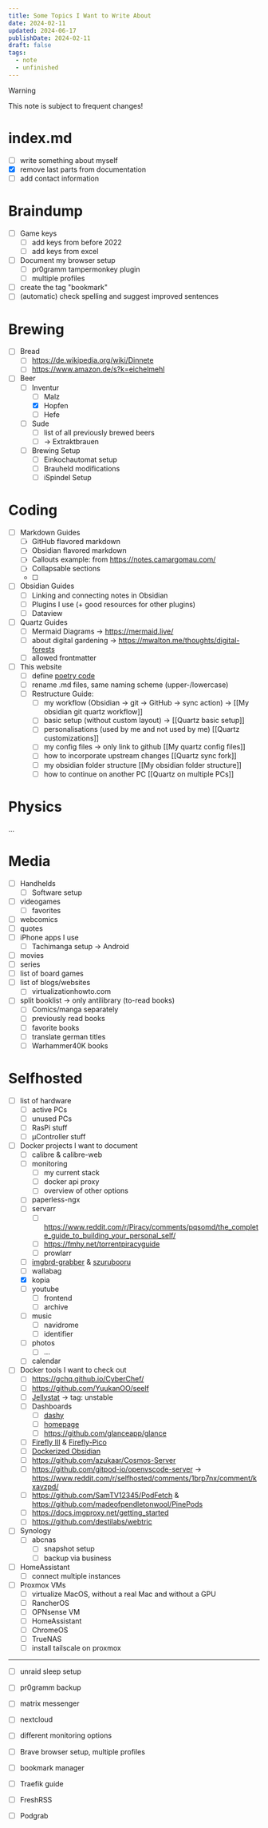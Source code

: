 ```yaml
---
title: Some Topics I Want to Write About
date: 2024-02-11
updated: 2024-06-17
publishDate: 2024-02-11
draft: false
tags:
  - note
  - unfinished
---
```


> [!warning]
> This note is subject to frequent changes!
 
# index.md

- [ ] write something about myself
- [x] remove last parts from documentation
- [ ] add contact information

# Braindump

- [ ] Game keys
	- [ ] add keys from before 2022
	- [ ] add keys from excel
- [ ] Document my browser setup
	- [ ] pr0gramm tampermonkey plugin
	- [ ] multiple profiles
- [ ] create the tag "bookmark"
- [ ] (automatic) check spelling and suggest improved sentences

# Brewing

- [ ] Bread
	- [ ] https://de.wikipedia.org/wiki/Dinnete
	- [ ] https://www.amazon.de/s?k=eichelmehl
- [ ] Beer
	- [ ] Inventur
		- [ ] Malz
		- [x] Hopfen
		- [ ] Hefe
	- [ ] Sude
		- [ ]  list of all previously brewed beers
		- [ ] -> Extraktbrauen
	- [ ] Brewing Setup
		- [ ] Einkochautomat setup
		- [ ] Brauheld modifications
		- [ ] iSpindel Setup

# Coding

- [ ] Markdown Guides
	- [ ] GitHub flavored markdown
	- [ ] Obsidian flavored markdown
	- [ ] Callouts example: from https://notes.camargomau.com/
	- [ ] Collapsable sections
	- [ ] 
- [ ] Obsidian Guides
	- [ ] Linking and connecting notes in Obsidian
	- [ ] Plugins I use (+ good resources for other plugins)
	- [ ] Dataview
- [ ] Quartz Guides
	- [ ] Mermaid Diagrams -> https://mermaid.live/
	- [ ] about digital gardening -> https://mwalton.me/thoughts/digital-forests
	- [ ] allowed frontmatter
- [ ] This website
	- [ ] define [poetry code](https://github.com/search?q=repo%3Ajackyzha0%2Fjackyzha0.github.io%20poetry&type=code)
	- [ ] rename .md files, same naming scheme (upper-/lowercase)
	- [ ] Restructure Guide:
		- [ ] my workflow (Obsidian -> git -> GitHub -> sync action) -> [[My obsidian git quartz workflow]]
		- [ ] basic setup (without custom layout) -> [[Quartz basic setup]]
		- [ ] personalisations (used by me and not used by me) [[Quartz customizations]]
		- [ ] my config files -> only link to github [[My quartz config files]]
		- [ ] how to incorporate upstream changes [[Quartz sync fork]]
		- [ ] my obsidian folder structure [[My obsidian folder structure]]
		- [ ] how to continue on another PC [[Quartz on multiple PCs]]

# Physics

...

# Media

- [ ] Handhelds
	- [ ] Software setup
- [ ] videogames
	- [ ] favorites
- [ ] webcomics
- [ ] quotes
- [ ] iPhone apps I use
	- [ ] Tachimanga setup -> Android
- [ ] movies
- [ ] series
- [ ] list of board games
- [ ] list of blogs/websites
	- [ ] virtualizationhowto.com
- [ ] split booklist -> only antilibrary (to-read books)
	- [ ] Comics/manga separately
	- [ ] previously read books
	- [ ] favorite books
	- [ ] translate german titles
	- [ ] Warhammer40K books

# Selfhosted

- [ ] list of hardware
	- [ ] active PCs
	- [ ] unused PCs
	- [ ] RasPi stuff
	- [ ] µController stuff
- [ ] Docker projects I want to document
	- [ ] calibre & calibre-web
	- [ ] monitoring
		- [ ] my current stack
		- [ ] docker api proxy
		- [ ] overview of other options
	- [ ] paperless-ngx
	- [ ] servarr
		- [ ] https://www.reddit.com/r/Piracy/comments/pqsomd/the_complete_guide_to_building_your_personal_self/
		- [ ] https://fmhy.net/torrentpiracyguide
		- [ ] prowlarr
	- [ ] [imgbrd-grabber](https://github.com/Bionus/imgbrd-grabber) & [szurubooru](https://github.com/rr-/szurubooru)
	- [ ] wallabag
	- [x] kopia
	- [ ] youtube
		- [ ] frontend
		- [ ] archive
	- [ ] music
		- [ ] navidrome
		- [ ] identifier
	- [ ] photos
		- [ ] ...
	- [ ] calendar
- [ ] Docker tools I want to check out
	- [ ] https://gchq.github.io/CyberChef/
	- [ ] https://github.com/YuukanOO/seelf
	- [ ] [Jellystat](https://github.com/CyferShepard/Jellystat) -> tag: unstable
	- [ ] Dashboards 
		- [ ] [dashy](https://github.com/Lissy93/dashy)
		- [ ] [homepage](https://github.com/gethomepage/homepage)
		- [ ] https://github.com/glanceapp/glance
	- [ ] [Firefly III](https://github.com/firefly-iii/firefly-iii) & [Firefly-Pico](https://github.com/cioraneanu/firefly-pico)
	- [ ] [Dockerized Obsidian](https://www.reddit.com/r/ObsidianMD/s/PycngccSyU)
	- [ ] https://github.com/azukaar/Cosmos-Server
	- [ ] https://github.com/gitpod-io/openvscode-server -> https://www.reddit.com/r/selfhosted/comments/1brp7nx/comment/kxavzpd/
	- [ ] https://github.com/SamTV12345/PodFetch & https://github.com/madeofpendletonwool/PinePods
	- [ ] https://docs.imgproxy.net/getting_started
	- [ ] https://github.com/destilabs/webtric
- [ ] Synology
	- [ ] abcnas
		- [ ] snapshot setup
		- [ ] backup via business
- [ ] HomeAssistant
	- [ ] connect multiple instances
- [ ] Proxmox VMs
	- [ ] virtualize MacOS, without  a real Mac and without a GPU
	- [ ] RancherOS
	- [ ] OPNsense VM
	- [ ] HomeAssistant
	- [ ] ChromeOS
	- [ ] TrueNAS
	- [ ] install tailscale on proxmox

---

- [ ] unraid sleep setup
- [ ] pr0gramm backup
- [ ] matrix messenger
- [ ] nextcloud
- [ ] different monitoring options
- [ ] Brave browser setup, multiple profiles
- [ ] bookmark manager
- [ ] Traefik guide
- [ ] FreshRSS
- [ ] Podgrab




